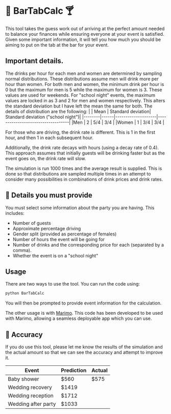 #  :beer: BarTabCalc :cocktail:
This tool takes the guess work out of arriving at the perfect amount needed to balance your finances while ensuring everyone at your event is satisfied. Given some important information, it will tell you how much you should be aiming to put on the tab at the bar for your event.

## Important details.
The drinks per hour for each men and women are determined by sampling normal distributions. These distributions assume men will drink more per hour than women. For both men and women, the minimum drink per hour is 0 but the maximum for men is 5 while the maximum for women is 3. These values are used for weekends.  For "school night" events, the maximum values are locked in as 3 and 2 for men and women respectively. This alters the standard deviation but I have left the mean the same for both. The  details of distribution are the following:
|   | Mean | Standard deviation| Standard deviation ("school night")|
|--------|------|--------------------|-----------------------------------|
|Men     | 2    |                5/4 |                              3/4  |
|Women   | 1    |                3/4 |                               3/4 |

For those who are driving, the drink rate is different.  This is 1 in the first hour, and then 1 in each subsequent hour.

Additionally, the drink rate decays with hours (using a decay rate of 0.4). This approach assumes that initially guests will be drinking faster but as the event goes on, the drink rate will slow.

The simulation is run 1000 times and the average result is supplied. This is done so that distributions are sampled multiple times in an attempt to consider many possibilities in combinations of drink prices and drink rates.

## :notebook: Details you must provide
You must select some information about the party you are having. This includes:
* Number of guests
* Approximate percentage driving
* Gender split (provided as percentage of females)
* Number of hours the event will be going for
* Number of drinks and the corresponding price for each (separated by a comma).
* Whether the event is on a "school night"

## Usage
There are two ways to use the tool. You can run the code using:
```python
python BarTabCalc
```
You will then be prompted to provide event information for the calculation.

The other usage is with [Marimo](https://github.com/marimo-team/marimo.git).
This code has been developed to be used with Marimo, allowing a seamless deployable app which you can use. 


## :dart: Accuracy
If you do use this tool, please let me know the results of the simulation and the actual amount so that we can see the accuracy and attempt to improve it.

|  Event    | Prediction | Actual   |
|-----------|------------|----------|
|Baby shower| $560       | $575     |
|Wedding recovery| $1419| |
|Wedding reception| $1712| |
|Wedding after party | $1033| |




